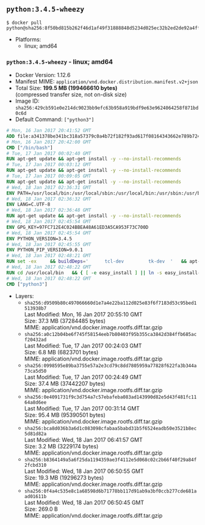 ## `python:3.4.5-wheezy`

```console
$ docker pull python@sha256:8f50bd815b262f46d1af49f31888848d5234d025ec32b2ed2de92a4ffa12566a
```

-	Platforms:
	-	linux; amd64

### `python:3.4.5-wheezy` - linux; amd64

-	Docker Version: 1.12.6
-	Manifest MIME: `application/vnd.docker.distribution.manifest.v2+json`
-	Total Size: **199.5 MB (199466610 bytes)**  
	(compressed transfer size, not on-disk size)
-	Image ID: `sha256:429cb591e0e214dc9023bb9efc63b958a919bdf9e63e9624064258f871bd0c6d`
-	Default Command: `["python3"]`

```dockerfile
# Mon, 16 Jan 2017 20:41:52 GMT
ADD file:a341378be341bc318a57379c0a4b72f182f93ad617f08164343662e789b7244b in / 
# Mon, 16 Jan 2017 20:42:00 GMT
CMD ["/bin/bash"]
# Tue, 17 Jan 2017 00:02:40 GMT
RUN apt-get update && apt-get install -y --no-install-recommends 		ca-certificates 		curl 		wget 	&& rm -rf /var/lib/apt/lists/*
# Tue, 17 Jan 2017 00:03:12 GMT
RUN apt-get update && apt-get install -y --no-install-recommends 		bzr 		git 		mercurial 		openssh-client 		subversion 				procps 	&& rm -rf /var/lib/apt/lists/*
# Tue, 17 Jan 2017 00:09:05 GMT
RUN apt-get update && apt-get install -y --no-install-recommends 		autoconf 		automake 		bzip2 		file 		g++ 		gcc 		imagemagick 		libbz2-dev 		libc6-dev 		libcurl4-openssl-dev 		libdb-dev 		libevent-dev 		libffi-dev 		libgdbm-dev 		libgeoip-dev 		libglib2.0-dev 		libjpeg-dev 		libkrb5-dev 		liblzma-dev 		libmagickcore-dev 		libmagickwand-dev 		libmysqlclient-dev 		libncurses-dev 		libpng-dev 		libpq-dev 		libreadline-dev 		libsqlite3-dev 		libssl-dev 		libtool 		libwebp-dev 		libxml2-dev 		libxslt-dev 		libyaml-dev 		make 		patch 		xz-utils 		zlib1g-dev 	&& rm -rf /var/lib/apt/lists/*
# Wed, 18 Jan 2017 02:36:31 GMT
ENV PATH=/usr/local/bin:/usr/local/sbin:/usr/local/bin:/usr/sbin:/usr/bin:/sbin:/bin
# Wed, 18 Jan 2017 02:36:32 GMT
ENV LANG=C.UTF-8
# Wed, 18 Jan 2017 02:36:48 GMT
RUN apt-get update && apt-get install -y --no-install-recommends 		tcl 		tk 	&& rm -rf /var/lib/apt/lists/*
# Wed, 18 Jan 2017 02:45:54 GMT
ENV GPG_KEY=97FC712E4C024BBEA48A61ED3A5CA953F73C700D
# Wed, 18 Jan 2017 02:45:54 GMT
ENV PYTHON_VERSION=3.4.5
# Wed, 18 Jan 2017 02:45:55 GMT
ENV PYTHON_PIP_VERSION=9.0.1
# Wed, 18 Jan 2017 02:48:21 GMT
RUN set -ex 	&& buildDeps=' 		tcl-dev 		tk-dev 	' 	&& apt-get update && apt-get install -y $buildDeps --no-install-recommends && rm -rf /var/lib/apt/lists/* 		&& wget -O python.tar.xz "https://www.python.org/ftp/python/${PYTHON_VERSION%%[a-z]*}/Python-$PYTHON_VERSION.tar.xz" 	&& wget -O python.tar.xz.asc "https://www.python.org/ftp/python/${PYTHON_VERSION%%[a-z]*}/Python-$PYTHON_VERSION.tar.xz.asc" 	&& export GNUPGHOME="$(mktemp -d)" 	&& gpg --keyserver ha.pool.sks-keyservers.net --recv-keys "$GPG_KEY" 	&& gpg --batch --verify python.tar.xz.asc python.tar.xz 	&& rm -r "$GNUPGHOME" python.tar.xz.asc 	&& mkdir -p /usr/src/python 	&& tar -xJC /usr/src/python --strip-components=1 -f python.tar.xz 	&& rm python.tar.xz 		&& cd /usr/src/python 	&& ./configure 		--enable-loadable-sqlite-extensions 		--enable-shared 	&& make -j$(nproc) 	&& make install 	&& ldconfig 		&& if [ ! -e /usr/local/bin/pip3 ]; then : 		&& wget -O /tmp/get-pip.py 'https://bootstrap.pypa.io/get-pip.py' 		&& python3 /tmp/get-pip.py "pip==$PYTHON_PIP_VERSION" 		&& rm /tmp/get-pip.py 	; fi 	&& pip3 install --no-cache-dir --upgrade --force-reinstall "pip==$PYTHON_PIP_VERSION" 	&& [ "$(pip list |tac|tac| awk -F '[ ()]+' '$1 == "pip" { print $2; exit }')" = "$PYTHON_PIP_VERSION" ] 		&& find /usr/local -depth 		\( 			\( -type d -a -name test -o -name tests \) 			-o 			\( -type f -a -name '*.pyc' -o -name '*.pyo' \) 		\) -exec rm -rf '{}' + 	&& apt-get purge -y --auto-remove $buildDeps 	&& rm -rf /usr/src/python ~/.cache
# Wed, 18 Jan 2017 02:48:22 GMT
RUN cd /usr/local/bin 	&& { [ -e easy_install ] || ln -s easy_install-* easy_install; } 	&& ln -s idle3 idle 	&& ln -s pydoc3 pydoc 	&& ln -s python3 python 	&& ln -s python3-config python-config
# Wed, 18 Jan 2017 02:48:22 GMT
CMD ["python3"]
```

-	Layers:
	-	`sha256:d9509b80c497066660d1e7a4e22ba112d025e83f6f7183d53c95bed1513938b7`  
		Last Modified: Mon, 16 Jan 2017 20:55:10 GMT  
		Size: 37.3 MB (37284485 bytes)  
		MIME: application/vnd.docker.image.rootfs.diff.tar.gzip
	-	`sha256:a0c12b04be6f745f58154eeb7b80403f95b355ca3842d384ffb685acf20432ad`  
		Last Modified: Tue, 17 Jan 2017 00:24:03 GMT  
		Size: 6.8 MB (6823701 bytes)  
		MIME: application/vnd.docker.image.rootfs.diff.tar.gzip
	-	`sha256:0998595e89ba3755e57a2e3cd79c8dd7805959a77828f622fa3b344a73ca5d50`  
		Last Modified: Tue, 17 Jan 2017 00:24:49 GMT  
		Size: 37.4 MB (37442207 bytes)  
		MIME: application/vnd.docker.image.rootfs.diff.tar.gzip
	-	`sha256:0e4091731f9c3d754a7c57ebafeba083ad143990d82e5d43f481fc1164a8d6ee`  
		Last Modified: Tue, 17 Jan 2017 00:31:14 GMT  
		Size: 95.4 MB (95390501 bytes)  
		MIME: application/vnd.docker.image.rootfs.diff.tar.gzip
	-	`sha256:bca8d036b3a6d1c083098cfabaa5babd31b5f6524eadb50e3521b8ec5d81d82a`  
		Last Modified: Wed, 18 Jan 2017 06:41:57 GMT  
		Size: 3.2 MB (3229174 bytes)  
		MIME: application/vnd.docker.image.rootfs.diff.tar.gzip
	-	`sha256:b8364149a5a6f25da1194359ae3f4112e5d068c02c2b66f40f29a84f2fcbd310`  
		Last Modified: Wed, 18 Jan 2017 06:50:55 GMT  
		Size: 19.3 MB (19296273 bytes)  
		MIME: application/vnd.docker.image.rootfs.diff.tar.gzip
	-	`sha256:0f4a4c535e8c1a68598d6b71778bb117d91ab9a3bf0ccb277cde681aad01611b`  
		Last Modified: Wed, 18 Jan 2017 06:50:45 GMT  
		Size: 269.0 B  
		MIME: application/vnd.docker.image.rootfs.diff.tar.gzip
